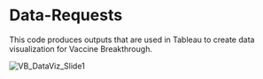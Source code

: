 # Data-Requests

This code produces outputs that are used in Tableau to create data visualization for Vaccine Breakthrough.

![VB_DataViz_Slide1](/tableau/vb_dataviz_slide1.png)



